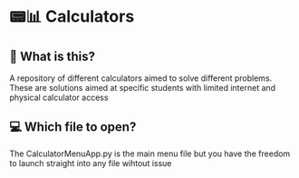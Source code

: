 # 📟📊 Calculators
## 🤔 What is this?

A repository of different calculators aimed to solve different problems. These are solutions aimed at specific students with limited internet and physical calculator access

## 💻 Which file to open?

The CalculatorMenuApp.py is the main menu file but you have the freedom to launch straight into any file wihtout issue
